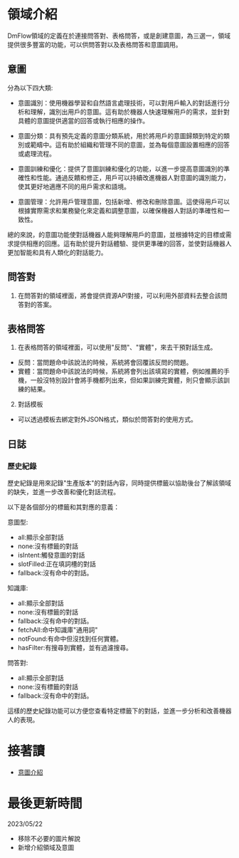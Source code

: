 # 領域介紹

DmFlow領域的定義在於連接問答對、表格問答，或是創建意圖，為三選一，領域提供很多豐富的功能，可以供問答對以及表格問答和意圖調用。

## 意圖

分為以下四大類:

- 意圖識別：使用機器學習和自然語言處理技術，可以對用戶輸入的對話進行分析和理解，識別出用戶的意圖。這有助於機器人快速理解用戶的需求，並針對具體的意圖提供適當的回答或執行相應的操作。

- 意圖分類：具有預先定義的意圖分類系統，用於將用戶的意圖歸類到特定的類別或範疇中。這有助於組織和管理不同的意圖，並為每個意圖設置相應的回答或處理流程。

- 意圖訓練和優化：提供了意圖訓練和優化的功能，以進一步提高意圖識別的準確性和性能。通過反饋和修正，用戶可以持續改進機器人對意圖的識別能力，使其更好地適應不同的用戶需求和語境。

- 意圖管理：允許用戶管理意圖，包括新增、修改和刪除意圖。這使得用戶可以根據實際需求和業務變化來定義和調整意圖，以確保機器人對話的準確性和一致性。

總的來說，的意圖功能使對話機器人能夠理解用戶的意圖，並根據特定的目標或需求提供相應的回應。這有助於提升對話體驗、提供更準確的回答，並使對話機器人更加智能和具有人類化的對話能力。

## 問答對

1. 在問答對的領域裡面，將會提供資源API對接，可以利用外部資料去整合該問答對的答案。

## 表格問答

1. 在表格問答的領域裡面，可以使用"反問"、"實體"，來去干預對話生成。

  - 反問：當問題命中該說法的時候，系統將會回覆該反問的問題。
  - 實體：當問題命中該說法的時候，系統將會列出該填寫的實體，例如推薦的手機，一般沒特別設計會將手機都列出來，但如果訓練完實體，則只會顯示該訓練的結果。

2. 對話模板

  - 可以透過模板去綁定對外JSON格式，類似於問答對的使用方式。


## 日誌

### 歷史紀錄

歷史紀錄是用來記錄"生產版本"的對話內容，同時提供標籤以協助後台了解該領域的缺失，並進一步改善和優化對話流程。

以下是各個部分的標籤和其對應的意義：

意圖型:
- all:顯示全部對話
- none:沒有標籤的對話
- isIntent:觸發意圖的對話
- slotFilled:正在填詞槽的對話
- fallback:沒有命中的對話。

知識庫:
- all:顯示全部對話
- none:沒有標籤的對話
- fallback:沒有命中的對話。
- fetchAll:命中知識庫"通用詞"
- notFound:有命中但沒找到任何實體。
- hasFilter:有搜尋到實體，並有過濾搜尋。

問答對:
- all:顯示全部對話
- none:沒有標籤的對話
- fallback:沒有命中的對話。

這樣的歷史紀錄功能可以方便您查看特定標籤下的對話，並進一步分析和改善機器人的表現。

# 接著讀
- [意圖介紹](../../tutorials/docs/intent-intro.html)

# 最後更新時間
2023/05/22

- 移除不必要的圖片解說
- 新增介紹領域及意圖
